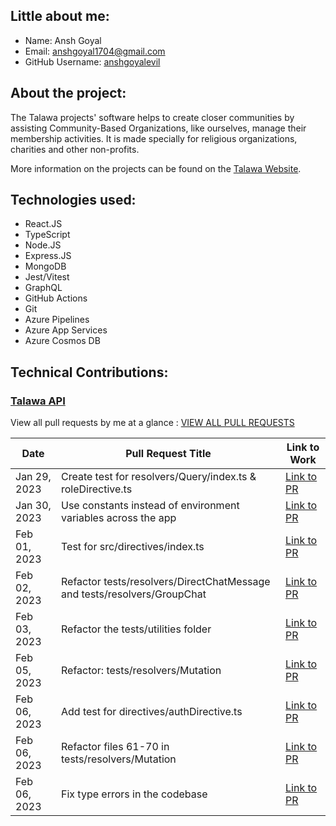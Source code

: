 ## Little about me:
- Name: Ansh Goyal
- Email: anshgoyal1704@gmail.com
- GitHub Username: [anshgoyalevil](https://github.com/anshgoyalevil)

## About the project:
The Talawa projects' software helps to create closer communities by assisting Community-Based Organizations, like ourselves, manage their membership activities. It is made specially for religious organizations, charities and other non-profits.

More information on the projects can be found on the [Talawa Website](https://docs.talawa.io/).

## Technologies used:

- React.JS
- TypeScript
- Node.JS
- Express.JS
- MongoDB
- Jest/Vitest
- GraphQL
- GitHub Actions
- Git
- Azure Pipelines
- Azure App Services
- Azure Cosmos DB

## Technical Contributions:

### [Talawa API](https://github.com/PalisadoesFoundation/talawa-api)

View all pull requests by me at a glance : [VIEW ALL PULL REQUESTS](https://github.com/PalisadoesFoundation/talawa-api/pulls?page=2&q=is%3Apr+author%3Aanshgoyalevil+is%3Aclosed)

| Date | Pull Request Title | Link to Work |
| --- | --- | --- |
| Jan 29, 2023 | Create test for resolvers/Query/index.ts & roleDirective.ts | [Link to PR](https://github.com/PalisadoesFoundation/talawa-api/pull/944) |
| Jan 30, 2023 | Use constants instead of environment variables across the app | [Link to PR](https://github.com/PalisadoesFoundation/talawa-api/pull/953) |
| Feb 01, 2023 | Test for src/directives/index.ts | [Link to PR](https://github.com/PalisadoesFoundation/talawa-api/pull/960) |
| Feb 02, 2023 | Refactor tests/resolvers/DirectChatMessage and tests/resolvers/GroupChat | [Link to PR](https://github.com/PalisadoesFoundation/talawa-api/pull/976) |
| Feb 03, 2023 | Refactor the tests/utilities folder | [Link to PR](https://github.com/PalisadoesFoundation/talawa-api/pull/984) |
| Feb 05, 2023 | Refactor: tests/resolvers/Mutation | [Link to PR](https://github.com/PalisadoesFoundation/talawa-api/pull/1008) |
| Feb 06, 2023 | Add test for directives/authDirective.ts | [Link to PR](https://github.com/PalisadoesFoundation/talawa-api/pull/1013) |
| Feb 06, 2023 | Refactor files 61-70 in tests/resolvers/Mutation | [Link to PR](https://github.com/PalisadoesFoundation/talawa-api/pull/1014) |
| Feb 06, 2023 | Fix type errors in the codebase | [Link to PR](https://github.com/PalisadoesFoundation/talawa-api/pull/1020) |
